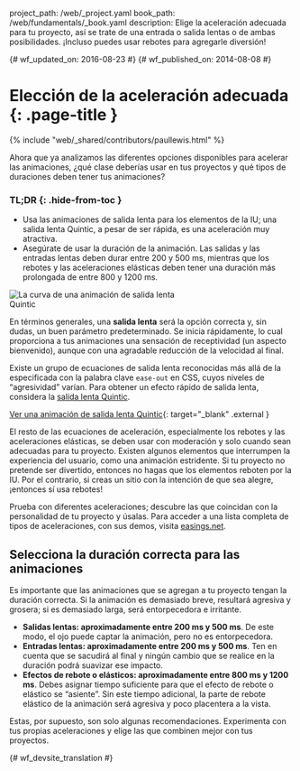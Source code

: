 project_path: /web/_project.yaml
book_path: /web/fundamentals/_book.yaml
description: Elige la aceleración adecuada para tu proyecto, así se trate de una entrada o salida lentas o de ambas posibilidades. ¡Incluso puedes usar rebotes para agregarle diversión!

{# wf_updated_on: 2016-08-23 #}
{# wf_published_on: 2014-08-08 #}

# Elección de la aceleración adecuada {: .page-title }

{% include "web/_shared/contributors/paullewis.html" %}

Ahora que ya analizamos las diferentes opciones disponibles para acelerar las animaciones, ¿qué clase deberías usar en tus proyectos y qué tipos de duraciones deben tener tus animaciones?

### TL;DR {: .hide-from-toc }
* Usa las animaciones de salida lenta para los elementos de la IU; una salida lenta Quintic, a pesar de ser rápida, es una aceleración muy atractiva.
* Asegúrate de usar la duración de la animación. Las salidas y las entradas lentas deben durar entre 200 y 500 ms, mientras que los rebotes y las aceleraciones elásticas deben tener una duración más prolongada de entre 800 y 1200 ms.


<img src="images/quintic-ease-out-markers.png" alt="La curva de una animación de salida lenta Quintic" style="max-width: 300px" class="attempt-right"/>

En términos generales, una **salida lenta** será la opción correcta y, sin dudas, un buen parámetro predeterminado. Se inicia rápidamente, lo cual proporciona a tus animaciones una sensación de receptividad (un aspecto bienvenido), aunque con una agradable reducción de la velocidad al final.

Existe un grupo de ecuaciones de salida lenta reconocidas más allá de la especificada con la palabra clave `ease-out` en CSS, cuyos niveles de “agresividad” varían. Para obtener un efecto rápido de salida lenta, considera la [salida lenta Quintic](http://easings.net/#easeOutQuint).


[Ver una animación de salida lenta Quintic](https://googlesamples.github.io/web-fundamentals/fundamentals/design-and-ui/animations/box-move-quintic-ease-out.html){: target="_blank" .external }

El resto de las ecuaciones de aceleración, especialmente los rebotes y las aceleraciones elásticas, se deben usar con moderación y solo cuando sean adecuadas para tu proyecto. Existen algunos elementos que interrumpen la experiencia del usuario, como una animación estridente. Si tu proyecto no pretende ser divertido, entonces no hagas que los elementos reboten por la IU. Por el contrario, si creas un sitio con la intención de que sea alegre, ¡entonces sí usa rebotes!

Prueba con diferentes aceleraciones; descubre las que coincidan con la personalidad de tu proyecto y úsalas. Para acceder a una lista completa de tipos de aceleraciones, con sus demos, visita [easings.net](http://easings.net).

## Selecciona la duración correcta para las animaciones

Es importante que las animaciones que se agregan a tu proyecto tengan la duración correcta. Si la animación es demasiado breve, resultará agresiva y grosera; si es demasiado larga, será entorpecedora e irritante.

* **Salidas lentas: aproximadamente entre 200 ms y 500 ms**. De este modo, el ojo puede captar la animación, pero no es entorpecedora.
* **Entradas lentas: aproximadamente entre 200 ms y 500 ms**. Ten en cuenta que se sacudirá al final y ningún cambio que se realice en la duración podrá suavizar ese impacto.
* **Efectos de rebote o elásticos: aproximadamente entre 800 ms y 1200 ms**. Debes asignar tiempo suficiente para que el efecto de rebote o elástico se “asiente”. Sin este tiempo adicional, la parte de rebote elástico de la animación será agresiva y poco placentera a la vista.

Estas, por supuesto, son solo algunas recomendaciones. Experimenta con tus propias aceleraciones y elige las que combinen mejor con tus proyectos.




{# wf_devsite_translation #}
